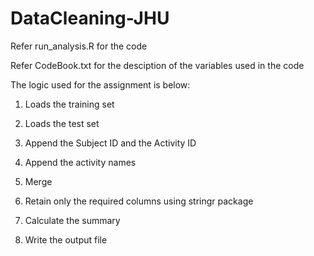 # DataCleaning-JHU

Refer run_analysis.R for the code 

Refer CodeBook.txt for the desciption of the variables used in the code

The logic used for the assignment is below:

1) Loads the training set 

2) Loads the test set 

3) Append the Subject ID and the Activity ID 

4) Append the activity names 

5) Merge 

6) Retain only the required columns using stringr package 

7) Calculate the summary 

8) Write the output file 
  
